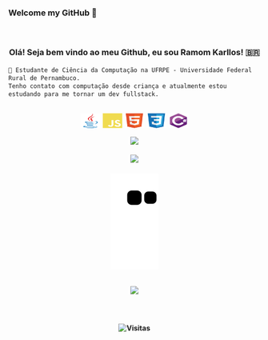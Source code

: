 ### Welcome my GitHub 👋

<h3 align="center">  <br>

Olá! Seja bem vindo ao meu Github, eu sou Ramom Karllos! 🇧🇷
<br>

</h3>
 
```
🔭 Estudante de Ciência da Computação na UFRPE - Universidade Federal Rural de Pernambuco. 
Tenho contato com computação desde criança e atualmente estou estudando para me tornar um dev fullstack.
```


<div align="center" style="display: inline_block"><br>
  <img align="center" height="30" width="40" src="https://raw.githubusercontent.com/devicons/devicon/master/icons/java/java-original.svg">
  <img align="center" height="30" width="40" src="https://raw.githubusercontent.com/devicons/devicon/master/icons/javascript/javascript-plain.svg">
  <img align="center" height="30" width="40" src="https://raw.githubusercontent.com/devicons/devicon/master/icons/html5/html5-original.svg">
  <img align="center" height="30" width="40" src="https://raw.githubusercontent.com/devicons/devicon/master/icons/css3/css3-original.svg">
  <img align="center" height="30" width="40" src="https://raw.githubusercontent.com/devicons/devicon/master/icons/csharp/csharp-original.svg">
  
</div><br>

<div align="center">
  <img height="180em" src="https://github-readme-stats.vercel.app/api/top-langs/?username=RKzeraa&layout=compact&langs_count=7&border_radius=10px&theme=blue-green"/>
</div>
<br>
<div align="center">

  <a href="https://github.com/RKzeraa">
  <img height="180em" src="https://github-readme-stats.vercel.app/api?username=RKzeraa&show_icons=true&border_radius=10px&theme=blue-green&include_all_commits=true&count_public=true&count_private=true"/>
</div>

<h4 align="center"> 
  
![Snake animation](https://github.com/rafaballerini/rafaballerini/blob/output/github-contribution-grid-snake.svg)
  
<h4>
  
##
<h4 align="center">  
 <div>
   <a href="https://www.linkedin.com/in/ramomkarllos" target="_blank"><img src="https://img.shields.io/badge/-LinkedIn-%230077B5?style=for-the-badge&logo=linkedin&logoColor=white" target="_blank"></a>
 </div>
<h4>
  
  
<br>
  

<h4 align="center">
  
![Visitas](https://visitor-badge.glitch.me/badge?page_id=RKzeraa)
  
<h4>


<!--
**RKzeraa/RKzeraa** is a ✨ _special_ ✨ repository because its `README.md` (this file) appears on your GitHub profile.

Here are some ideas to get you started:

- 🔭 I’m currently working on ...
- 🌱 I’m currently learning ...
- 👯 I’m looking to collaborate on ...
- 🤔 I’m looking for help with ...
- 💬 Ask me about ...
- 📫 How to reach me: ...
- 😄 Pronouns: ...
- ⚡ Fun fact: ...
-->
